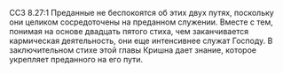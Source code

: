 ССЗ 8.27:1	Преданные не беспокоятся об этих двух путях, поскольку они целиком сосредоточены на преданном служении. Вместе с тем, понимая на основе двадцать пятого стиха, чем заканчивается кармическая деятельность, они еще интенсивнее служат Господу. В заключительном стихе этой главы Кришна дает знание, которое укрепляет преданного на его пути.